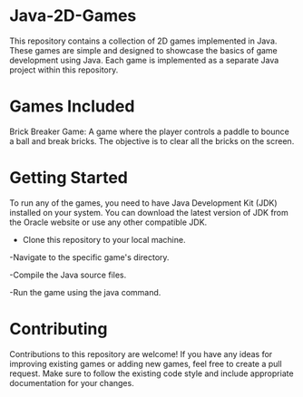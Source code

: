 # Java-2D-Games

This repository contains a collection of 2D games implemented in Java. These games are simple and designed to showcase the basics of game development using Java. Each game is implemented as a separate Java project within this repository.

# Games Included

Brick Breaker Game: A game where the player controls a paddle to bounce a ball and break bricks. The objective is to clear all the bricks on the screen.

# Getting Started
To run any of the games, you need to have Java Development Kit (JDK) installed on your system. You can download the latest version of JDK from the Oracle website or use any other compatible JDK.

- Clone this repository to your local machine.

-Navigate to the specific game's directory.

-Compile the Java source files.

-Run the game using the java command.

# Contributing
Contributions to this repository are welcome! If you have any ideas for improving existing games or adding new games, feel free to create a pull request. Make sure to follow the existing code style and include appropriate documentation for your changes.
